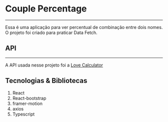 # Couple Percentage
---
Essa é uma aplicação para ver percentual de combinação entre dois nomes. O projeto foi criado para praticar Data Fetch.

## API
---
A API usada nesse projeto foi a [Love Calculator](https://rapidapi.com/ajith/api/love-calculator/)

## Tecnologias & Bibliotecas

1. React
2. React-bootstrap
3. framer-motion
4. axios
5. Typescript
